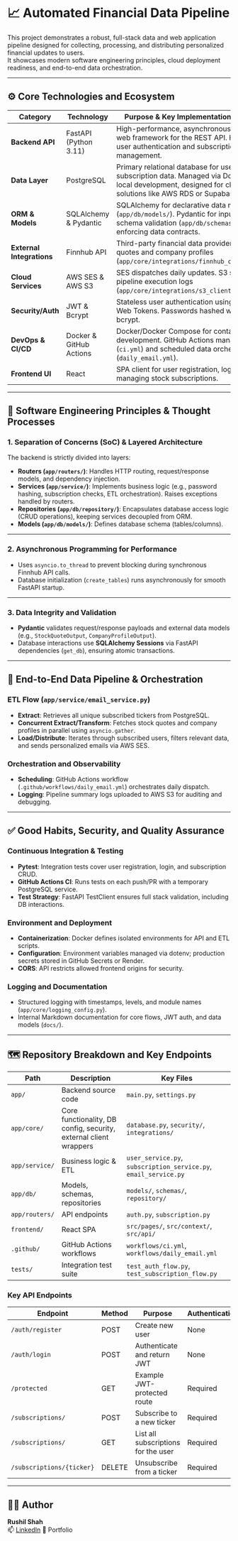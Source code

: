 # 📈 Automated Financial Data Pipeline

This project demonstrates a robust, full-stack data and web application pipeline designed for collecting, processing, and distributing personalized financial updates to users.  
It showcases modern software engineering principles, cloud deployment readiness, and end-to-end data orchestration.

---

## ⚙️ Core Technologies and Ecosystem

| Category | Technology | Purpose & Key Implementation Details |
|----------|------------|--------------------------------------|
| **Backend API** | FastAPI (Python 3.11) | High-performance, asynchronous ASGI web framework for the REST API. Handles user authentication and subscription management. |
| **Data Layer** | PostgreSQL | Primary relational database for user and subscription data. Managed via Docker for local development, designed for cloud solutions like AWS RDS or Supabase. |
| **ORM & Models** | SQLAlchemy & Pydantic | SQLAlchemy for declarative data modeling (`app/db/models/`). Pydantic for input/output schema validation (`app/db/schemas/`), enforcing data contracts. |
| **External Integrations** | Finnhub API | Third-party financial data provider for stock quotes and company profiles (`app/core/integrations/finnhub_client.py`). |
| **Cloud Services** | AWS SES & AWS S3 | SES dispatches daily updates. S3 stores pipeline execution logs (`app/core/integrations/s3_client.py`). |
| **Security/Auth** | JWT & Bcrypt | Stateless user authentication using JSON Web Tokens. Passwords hashed with bcrypt. |
| **DevOps & CI/CD** | Docker & GitHub Actions | Docker/Docker Compose for containerized development. GitHub Actions manages CI (`ci.yml`) and scheduled data orchestration (`daily_email.yml`). |
| **Frontend UI** | React | SPA client for user registration, login, and managing stock subscriptions. |

---

## 🧠 Software Engineering Principles & Thought Processes

### 1. Separation of Concerns (SoC) & Layered Architecture
The backend is strictly divided into layers:

- **Routers (`app/routers/`)**: Handles HTTP routing, request/response models, and dependency injection.  
- **Services (`app/service/`)**: Implements business logic (e.g., password hashing, subscription checks, ETL orchestration). Raises exceptions handled by routers.  
- **Repositories (`app/db/repository/`)**: Encapsulates database access logic (CRUD operations), keeping services decoupled from ORM.  
- **Models (`app/db/models/`)**: Defines database schema (tables/columns).  

---

### 2. Asynchronous Programming for Performance
- Uses `asyncio.to_thread` to prevent blocking during synchronous Finnhub API calls.  
- Database initialization (`create_tables`) runs asynchronously for smooth FastAPI startup.  

---

### 3. Data Integrity and Validation
- **Pydantic** validates request/response payloads and external data models (e.g., `StockQuoteOutput`, `CompanyProfileOutput`).  
- Database interactions use **SQLAlchemy Sessions** via FastAPI dependencies (`get_db`), ensuring atomic transactions.  

---

## 🚀 End-to-End Data Pipeline & Orchestration

### ETL Flow (`app/service/email_service.py`)
- **Extract**: Retrieves all unique subscribed tickers from PostgreSQL.  
- **Concurrent Extract/Transform**: Fetches stock quotes and company profiles in parallel using `asyncio.gather`.  
- **Load/Distribute**: Iterates through subscribed users, filters relevant data, and sends personalized emails via AWS SES.  

### Orchestration and Observability
- **Scheduling**: GitHub Actions workflow (`.github/workflows/daily_email.yml`) orchestrates daily dispatch.  
- **Logging**: Pipeline summary logs uploaded to AWS S3 for auditing and debugging.  

---

## ✅ Good Habits, Security, and Quality Assurance

### Continuous Integration & Testing
- **Pytest**: Integration tests cover user registration, login, and subscription CRUD.  
- **GitHub Actions CI**: Runs tests on each push/PR with a temporary PostgreSQL service.  
- **Test Strategy**: FastAPI TestClient ensures full stack validation, including DB interactions.  

### Environment and Deployment
- **Containerization**: Docker defines isolated environments for API and ETL scripts.  
- **Configuration**: Environment variables managed via dotenv; production secrets stored in GitHub Secrets or Render.  
- **CORS**: API restricts allowed frontend origins for security.  

### Logging and Documentation
- Structured logging with timestamps, levels, and module names (`app/core/logging_config.py`).  
- Internal Markdown documentation for core flows, JWT auth, and data models (`docs/`).  

---

## 🗺️ Repository Breakdown and Key Endpoints

| Path | Description | Key Files |
|------|------------|-----------|
| `app/` | Backend source code | `main.py`, `settings.py` |
| `app/core/` | Core functionality, DB config, security, external client wrappers | `database.py`, `security/`, `integrations/` |
| `app/service/` | Business logic & ETL | `user_service.py`, `subscription_service.py`, `email_service.py` |
| `app/db/` | Models, schemas, repositories | `models/`, `schemas/`, `repository/` |
| `app/routers/` | API endpoints | `auth.py`, `subscription.py` |
| `frontend/` | React SPA | `src/pages/`, `src/context/`, `src/api/` |
| `.github/` | GitHub Actions workflows | `workflows/ci.yml`, `workflows/daily_email.yml` |
| `tests/` | Integration test suite | `test_auth_flow.py`, `test_subscription_flow.py` |

### Key API Endpoints

| Endpoint | Method | Purpose | Authentication |
|----------|--------|---------|----------------|
| `/auth/register` | POST | Create new user | None |
| `/auth/login` | POST | Authenticate and return JWT | None |
| `/protected` | GET | Example JWT-protected route | Required |
| `/subscriptions/` | POST | Subscribe to a new ticker | Required |
| `/subscriptions/` | GET | List all subscriptions for the user | Required |
| `/subscriptions/{ticker}` | DELETE | Unsubscribe from a ticker | Required |

---

## 🧑‍💻 Author
**Rushil Shah**  
📫 [LinkedIn]([url](https://linkedin.com/in/rushilshahh)) 
💼 Portfolio
